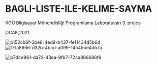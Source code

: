 # BAGLI-LISTE-ILE-KELIME-SAYMA
KOÜ Bilgisayar Mühendisliği Programlama Laboratuvarı 3. projesi

OCAK,2021

![b152cb6f-3be6-4ed9-b437-fe11434d5b6d](https://user-images.githubusercontent.com/86422076/135750040-aacf939f-ab21-4dc6-b923-c8cd29a835b0.jpg)
![f71a8666-d32b-4bcd-a099-14545be4db7a](https://user-images.githubusercontent.com/86422076/135750044-eb9c0af2-1a98-4a26-8bc3-f92b5535a320.jpg)

![b7d4e961-da72-43ea-9fb7-724a866686f9](https://user-images.githubusercontent.com/86422076/135750047-b295ee63-e4b1-4f04-bc53-5071ec47e217.jpg)


